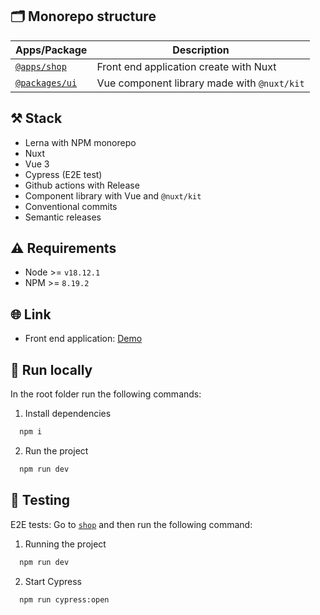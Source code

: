 ## 🗂 Monorepo structure

| Apps/Package                    | Description                                 |
| ------------------------------- | ------------------------------------------- |
| [`@apps/shop`](./apps/shop)     | Front end application create with Nuxt      |
| [`@packages/ui`](./packages/ui) | Vue component library made with `@nuxt/kit` |

## ⚒️ Stack

- Lerna with NPM monorepo
- Nuxt
- Vue 3
- Cypress (E2E test)
- Github actions with Release
- Component library with Vue and `@nuxt/kit`
- Conventional commits
- Semantic releases

## ⚠️ Requirements

- Node >= `v18.12.1`
- NPM >= `8.19.2`

## 🌐 Link

- Front end application: [Demo](https://kpn-single-shop-web.vercel.app/)

## 🚀 Run locally

In the root folder run the following commands:

1. Install dependencies

```bash
  npm i
```

2. Run the project

```bash
  npm run dev
```

## 🚦 Testing

E2E tests: Go to [`shop`](./apps/shop) and then run the following command:

1. Running the project

```bash
  npm run dev
```

2. Start Cypress

```bash
  npm run cypress:open
```
